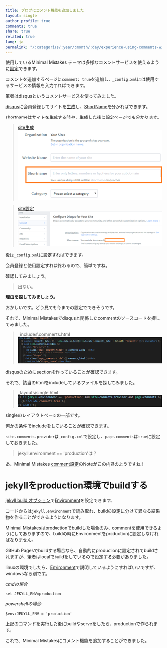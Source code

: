 ```yaml
---
title: ブログにコメント機能を追加しました
layout: single
author_profile: true
comments: true
share: true
related: true
lang: ja
permalink: "/:categories/:year/:month/:day/experience-using-comments-with-minimal-mistakes"
---
```


使用しているMinimal Mistakes テーマは多様なコメントサービスを使えるように[設定](https://mmistakes.github.io/minimal-mistakes/docs/configuration/#comments)できます。

コメントを追加するページに`comment: true`を追加し、`_config.xml`には使用するサービスの情報を入力すればできます。

筆者はdisqusというコメントサービスを使ってみました。

[disqus](https://disqus.com/)に会員登録してサイトを[生成](http://disqus.com/admin/create)し、[ShortName](https://help.disqus.com/en/articles/1717111-what-s-a-shortname)を分かればできます。 

shortnameはサイトを生成する時や、生成した後に設定ページでも分かります。

>[site生成](http://disqus.com/admin/create)
>  ![shortname](\assets\images\2019-11-03-experience-using-comments-with-minimal-mistakes\create-site.png)
> 

>[site設定](https://disqus.com/admin/settings/general/)
>  ![shortname](/assets\images\2019-11-03-experience-using-comments-with-minimal-mistakes\shortname.png)
> 

後は`_config.xml`に[設定](https://mmistakes.github.io/minimal-mistakes/docs/configuration/#disqus)すればできます。

会員登録と使用設定すれば終わるので、簡単ですね。

確認してみましょう。

> 出ない。
> 

**理由を探してみましょう。**

おかしいです。どう見ても今までの設定でできそうです。

それで、Minimal Mistakesでdisqusと関係したcommentのソースコードを探してみました。

> \_includes\comments.html
> ![comments.html](/assets\images\2019-11-03-experience-using-comments-with-minimal-mistakes\comments.png)
> 

disqusのためにsectionを作っていることが確認できます。

それで、該当のhtmlをincludeしているファイルを探してみました。

> \_layouts\single.html
> ![single](\assets\images\2019-11-03-experience-using-comments-with-minimal-mistakes\single.png)
> 

singleのレイアウトページの一部です。

何かの条件でincludeをしていることが確認できます。

`site.comments.provider`は`_config.xml`で設定し、`page.comments`は`true`に設定しておきました。

> jekyll.environment == 'production'は？
> 

あ、Minimal Mistakes  [comment設定](https://mmistakes.github.io/minimal-mistakes/docs/configuration/#comments)のNoteがこの内容のようですね！

# jekyllをproduction環境でbuildする

[jekyll build オプション](https://jekyllrb.com/docs/configuration/options/#build-command-options)で[Environment](https://jekyllrb.com/docs/configuration/environments/)を設定できます。

コードからは`jekyll.environment`で読み取れ、buildの設定に分けて異なる結果物を作ることができるようになります。

Minimal Mistakesはproductionでbuildした場合のみ、commentを使用できるようにしてありますので、buildの時にEnvironmentをproductionに設定しなければなりません。

GitHub Pagesでbuildする場合なら、自動的にproductionに設定されてbuildされますが、筆者はlocalでbuildをしているので設定する必要がありました。

linuxの環境でしたら、[Environment](https://jekyllrb.com/docs/configuration/environments/)で説明しているようにすればいいですが、windowsなら別です。

*cmdの場合*
```
set JEKYLL_ENV=production
```

*powershellの場合*
```
$env:JEKYLL_ENV = 'production'
```

上記のコマンドを実行した後にbuildやserveをしたら、productionで作られます。

これで、Minimal Mistakesにコメント機能を追加することができました。